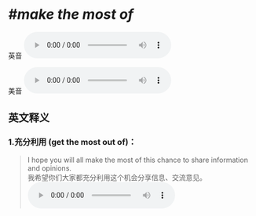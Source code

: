 # ***\#make the most of*** 
英音
<audio src="./media/make the most of1_AAC.aac" controls="controls"></audio>

美音
<audio src="./media/make the most of2_AAC.aac" controls="controls"></audio>



  

英文释义
---
### 1.**充分利用 (get the most out of)：**  

 > I hope you will all make the most of this chance to share information and opinions.   
 > 我希望你们大家都充分利用这个机会分享信息、交流意见。    
<audio src="./media/most-7.aac" controls="controls"></audio>


